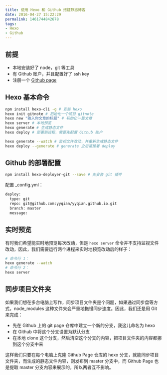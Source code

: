 ```yaml
---
title: 使用 Hexo 和 Github 搭建静态博客
date: 2016-04-27 15:22:29
permalink: 1461744842678
tags:
- Hexo
- Github
---
```


## 前提

- 本地安装好了 node，git 等工具
- 有 Github 账户，并且配置好了 ssh key
- 注册一个 [Github page](https://pages.github.com/)

## Hexo 基本命令

```bash
npm install hexo-cli -g # 安装 hexo
hexo init gitnote # 初始化一个项目 gitnote
hexo new "输入你文章的标题" # 初始化一篇文章
hexo server # 本地预览
hexo generate # 生成静态文件
hexo deploy # 部署到远程，需要先配置 Github 账户

hexo generate --watch # 监视文件改动，并重新生成静态文件
hexo deploy --generate # generate 之后紧接着 deploy
```

## Github 的部署配置

```bash
npm install hexo-deployer-git --save # 先安装 git 插件
```
配置 _config.yml：

```bash
deploy:
  type: git
  repo: git@github.com:yyqian/yyqian.github.io.git
  branch: master
  message:
```

## 实时预览

有时我们希望能实时地预览每次改动，但是 `hexo server` 命令并不支持监视文件改动，因此，我们需要运行两个进程来实时地预览改动后的样子：

```bash
# 命令行 1：
hexo generate --watch
# 命令行 2：
hexo server
```

## 同步项目文件夹

如果我们想在多台电脑上写作，同步项目文件夹是个问题，如果通过同步盘等方式，node_modules 这种文件夹会严重地拖慢同步速度。因此，我们还是用 Git 来完成：

- 先在 Github 上的 git page 仓库中建立一个新的分支，我这儿命名为 hexo
- 在 Github 中将这个分支设置为默认分支
- 在本地 clone 这个分支，然后清空这个分支的内容，把项目文件夹的内容都挪到这个分支中来

这样我们只要在每个电脑上克隆 Github Page 仓库的 hexo 分支，就能同步项目文件夹，而生成的静态文件内容，则发布到 master 分支中，而 Github Page 也是提取 master 分支内容来展示的，所以两者互不影响。